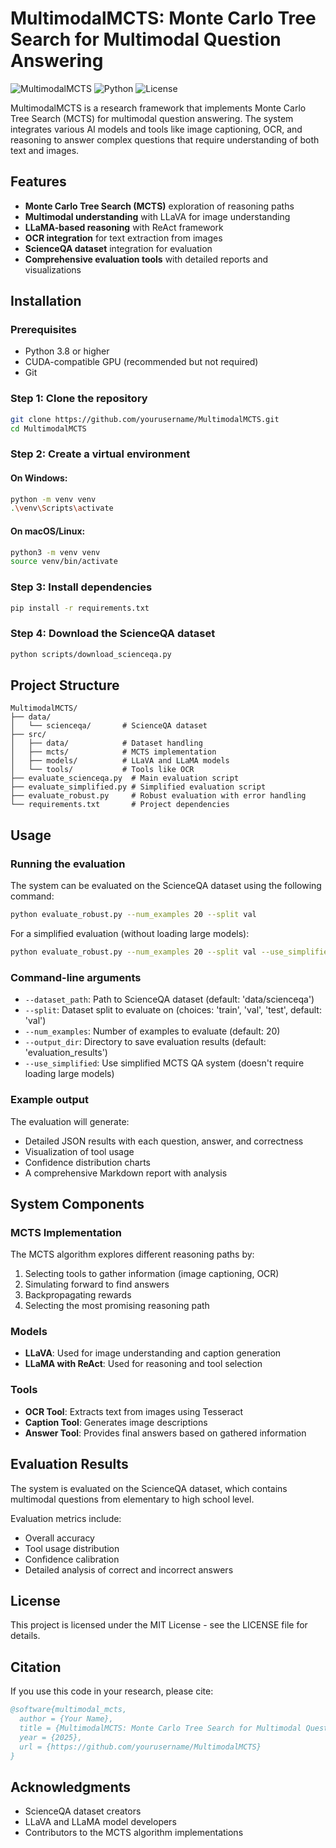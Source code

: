 # MultimodalMCTS: Monte Carlo Tree Search for Multimodal Question Answering

![MultimodalMCTS](https://img.shields.io/badge/MultimodalMCTS-v0.1.0-blue)
![Python](https://img.shields.io/badge/Python-3.8%2B-brightgreen)
![License](https://img.shields.io/badge/License-MIT-yellow)

MultimodalMCTS is a research framework that implements Monte Carlo Tree Search (MCTS) for multimodal question answering. The system integrates various AI models and tools like image captioning, OCR, and reasoning to answer complex questions that require understanding of both text and images.

## Features

- **Monte Carlo Tree Search (MCTS)** exploration of reasoning paths
- **Multimodal understanding** with LLaVA for image understanding
- **LLaMA-based reasoning** with ReAct framework
- **OCR integration** for text extraction from images
- **ScienceQA dataset** integration for evaluation
- **Comprehensive evaluation tools** with detailed reports and visualizations

## Installation

### Prerequisites

- Python 3.8 or higher
- CUDA-compatible GPU (recommended but not required)
- Git

### Step 1: Clone the repository

```bash
git clone https://github.com/yourusername/MultimodalMCTS.git
cd MultimodalMCTS
```

### Step 2: Create a virtual environment

#### On Windows:

```bash
python -m venv venv
.\venv\Scripts\activate
```

#### On macOS/Linux:

```bash
python3 -m venv venv
source venv/bin/activate
```

### Step 3: Install dependencies

```bash
pip install -r requirements.txt
```

### Step 4: Download the ScienceQA dataset

```bash
python scripts/download_scienceqa.py
```

## Project Structure

```
MultimodalMCTS/
├── data/
│   └── scienceqa/       # ScienceQA dataset
├── src/
│   ├── data/            # Dataset handling
│   ├── mcts/            # MCTS implementation
│   ├── models/          # LLaVA and LLaMA models
│   └── tools/           # Tools like OCR
├── evaluate_scienceqa.py  # Main evaluation script
├── evaluate_simplified.py # Simplified evaluation script
├── evaluate_robust.py     # Robust evaluation with error handling
└── requirements.txt       # Project dependencies
```

## Usage

### Running the evaluation

The system can be evaluated on the ScienceQA dataset using the following command:

```bash
python evaluate_robust.py --num_examples 20 --split val
```

For a simplified evaluation (without loading large models):

```bash
python evaluate_robust.py --num_examples 20 --split val --use_simplified
```

### Command-line arguments

- `--dataset_path`: Path to ScienceQA dataset (default: 'data/scienceqa')
- `--split`: Dataset split to evaluate on (choices: 'train', 'val', 'test', default: 'val')
- `--num_examples`: Number of examples to evaluate (default: 20)
- `--output_dir`: Directory to save evaluation results (default: 'evaluation_results')
- `--use_simplified`: Use simplified MCTS QA system (doesn't require loading large models)

### Example output

The evaluation will generate:
- Detailed JSON results with each question, answer, and correctness
- Visualization of tool usage
- Confidence distribution charts
- A comprehensive Markdown report with analysis

## System Components

### MCTS Implementation

The MCTS algorithm explores different reasoning paths by:
1. Selecting tools to gather information (image captioning, OCR)
2. Simulating forward to find answers
3. Backpropagating rewards
4. Selecting the most promising reasoning path

### Models

- **LLaVA**: Used for image understanding and caption generation
- **LLaMA with ReAct**: Used for reasoning and tool selection

### Tools

- **OCR Tool**: Extracts text from images using Tesseract
- **Caption Tool**: Generates image descriptions
- **Answer Tool**: Provides final answers based on gathered information

## Evaluation Results

The system is evaluated on the ScienceQA dataset, which contains multimodal questions from elementary to high school level.

Evaluation metrics include:
- Overall accuracy
- Tool usage distribution
- Confidence calibration
- Detailed analysis of correct and incorrect answers

## License

This project is licensed under the MIT License - see the LICENSE file for details.

## Citation

If you use this code in your research, please cite:

```bibtex
@software{multimodal_mcts,
  author = {Your Name},
  title = {MultimodalMCTS: Monte Carlo Tree Search for Multimodal Question Answering},
  year = {2025},
  url = {https://github.com/yourusername/MultimodalMCTS}
}
```

## Acknowledgments

- ScienceQA dataset creators
- LLaVA and LLaMA model developers
- Contributors to the MCTS algorithm implementations 